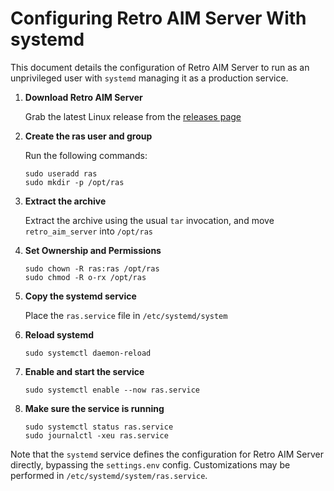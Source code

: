 # Configuring Retro AIM Server With systemd

This document details the configuration of Retro AIM Server to run as an unprivileged user with `systemd` managing it as
a production service.

1. **Download Retro AIM Server**

   Grab the latest Linux release from the [releases page](https://github.com/mk6i/retro-aim-server/releases)

2. **Create the ras user and group**

   Run the following commands:

   ```shell
   sudo useradd ras
   sudo mkdir -p /opt/ras
   ```

3. **Extract the archive**

   Extract the archive using the usual `tar` invocation, and move `retro_aim_server` into `/opt/ras`

4. **Set Ownership and Permissions**

   ```shell
   sudo chown -R ras:ras /opt/ras
   sudo chmod -R o-rx /opt/ras
   ```

5. **Copy the systemd service**

   Place the `ras.service` file in `/etc/systemd/system`

6. **Reload systemd**

   ```shell
   sudo systemctl daemon-reload
   ```

7. **Enable and start the service**

   ```shell
   sudo systemctl enable --now ras.service
   ```

8. **Make sure the service is running**

   ```shell
   sudo systemctl status ras.service
   sudo journalctl -xeu ras.service
   ```

Note that the `systemd` service defines the configuration for Retro AIM Server directly, bypassing the `settings.env`
config. Customizations may be performed in `/etc/systemd/system/ras.service`.
